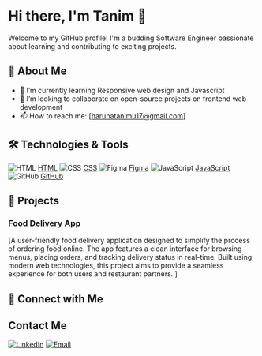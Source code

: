 # Hi there, I'm Tanim 👋

Welcome to my GitHub profile! I'm a budding Software Engineer passionate about learning and contributing to exciting projects.

## 🌟 About Me

- 🌱 I’m currently learning Responsive web design and Javascript
- 👯 I’m looking to collaborate on open-source projects on frontend web development
- 📫 How to reach me: [harunatanimu17@gmail.com]

## 🛠️ Technologies & Tools

![HTML](https://img.icons8.com/color/48/000000/html-5.png) [HTML](https://www.w3.org/html/)
![CSS](https://img.icons8.com/color/48/000000/css3.png) [CSS](https://www.w3.org/Style/CSS/)
![Figma](https://img.icons8.com/color/48/000000/figma.png) [Figma](https://www.figma.com/)
![JavaScript](https://img.icons8.com/color/48/000000/javascript.png) [JavaScript](https://developer.mozilla.org/en-US/docs/Web/JavaScript)
![GitHub](https://img.icons8.com/material-outlined/48/000000/github.png) [GitHub](https://github.com/)

## 📂 Projects

### [Food Delivery App](https://github.com/Tanimhrn/food-delivery-app)
[A user-friendly food delivery application designed to simplify the process of ordering food online. The app features a clean interface for browsing menus, placing orders, and tracking delivery status in real-time. Built using modern web technologies, this project aims to provide a seamless experience for both users and restaurant partners.
]

## 🤝 Connect with Me

## Contact Me

[![LinkedIn](https://img.shields.io/badge/-LinkedIn-%230077B5?style=flat-square&logo=linkedin&logoColor=white)](https://www.linkedin.com/in/tanimu-haruna-427b35233)
[![Email](https://img.shields.io/badge/-Email-%23D14836?style=flat-square&logo=gmail&logoColor=white)](mailto:harunatanimu17@gmail.com)
